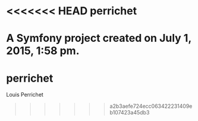 <<<<<<< HEAD
perrichet
=========

A Symfony project created on July 1, 2015, 1:58 pm.
=======
# perrichet
Louis Perrichet
>>>>>>> a2b3aefe724ecc063422231409eb107423a45db3
